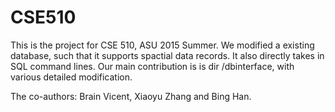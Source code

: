 # CSE510
This is the project for CSE 510, ASU 2015 Summer.
We modified a existing database, such that it supports spactial data records. It also directly takes in SQL command lines.
Our main contribution is is dir /dbinterface, with various detailed modification.

The co-authors: Brain Vicent, Xiaoyu Zhang and Bing Han.
